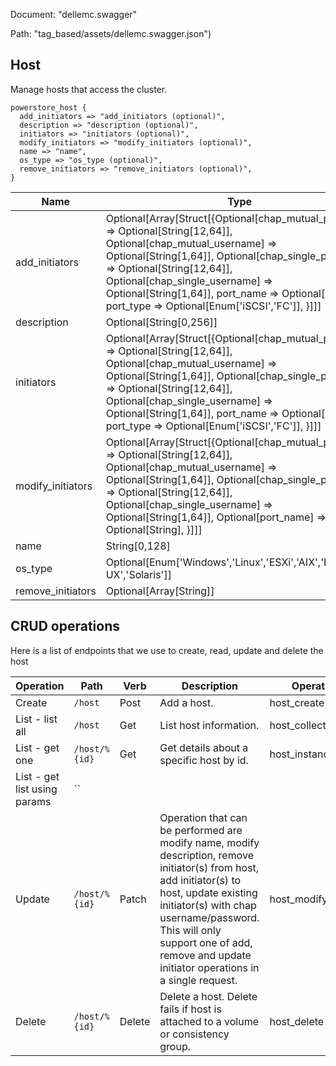 Document: "dellemc.swagger"


Path: "tag_based/assets/dellemc.swagger.json")

## Host

Manage hosts that access the cluster.

```puppet
powerstore_host {
  add_initiators => "add_initiators (optional)",
  description => "description (optional)",
  initiators => "initiators (optional)",
  modify_initiators => "modify_initiators (optional)",
  name => "name",
  os_type => "os_type (optional)",
  remove_initiators => "remove_initiators (optional)",
}
```

| Name        | Type           | Required       |
| ------------- | ------------- | ------------- |
|add_initiators | Optional[Array[Struct[{Optional[chap_mutual_password] => Optional[String[12,64]], Optional[chap_mutual_username] => Optional[String[1,64]], Optional[chap_single_password] => Optional[String[12,64]], Optional[chap_single_username] => Optional[String[1,64]], port_name => Optional[String], port_type => Optional[Enum['iSCSI','FC']], }]]] | false |
|description | Optional[String[0,256]] | false |
|initiators | Optional[Array[Struct[{Optional[chap_mutual_password] => Optional[String[12,64]], Optional[chap_mutual_username] => Optional[String[1,64]], Optional[chap_single_password] => Optional[String[12,64]], Optional[chap_single_username] => Optional[String[1,64]], port_name => Optional[String], port_type => Optional[Enum['iSCSI','FC']], }]]] | false |
|modify_initiators | Optional[Array[Struct[{Optional[chap_mutual_password] => Optional[String[12,64]], Optional[chap_mutual_username] => Optional[String[1,64]], Optional[chap_single_password] => Optional[String[12,64]], Optional[chap_single_username] => Optional[String[1,64]], Optional[port_name] => Optional[String], }]]] | false |
|name | String[0,128] | true |
|os_type | Optional[Enum['Windows','Linux','ESXi','AIX','HP-UX','Solaris']] | false |
|remove_initiators | Optional[Array[String]] | false |



## CRUD operations

Here is a list of endpoints that we use to create, read, update and delete the host

| Operation | Path | Verb | Description | OperationID |
| ------------- | ------------- | ------------- | ------------- | ------------- |
|Create|`/host`|Post|Add a host.|host_create|
|List - list all|`/host`|Get|List host information.|host_collection_query|
|List - get one|`/host/%{id}`|Get|Get details about a specific host by id.|host_instance_query|
|List - get list using params|``||||
|Update|`/host/%{id}`|Patch|Operation that can be performed are modify name, modify description, remove initiator(s) from host, add initiator(s) to host, update existing initiator(s) with chap username/password. This will only support one of add, remove and update initiator operations in a single request.|host_modify|
|Delete|`/host/%{id}`|Delete|Delete a host. Delete fails if host is attached to a volume or consistency group.|host_delete|
